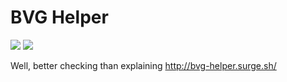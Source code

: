 # BVG Helper

![](https://img.shields.io/badge/TS-ES5-blue) ![](https://img.shields.io/badge/REDUX-v7.2.1-purple)

Well, better checking than explaining
http://bvg-helper.surge.sh/


